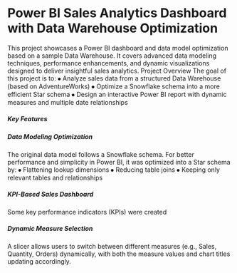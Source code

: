 # Power BI Sales Analytics Dashboard with Data Warehouse Optimization
This project showcases a Power BI dashboard and data model optimization based on a sample Data Warehouse. It covers advanced data modeling techniques, performance enhancements, and dynamic visualizations designed to deliver insightful sales analytics.
Project Overview
The goal of this project is to:
⦁	Analyze sales data from a structured Data Warehouse (based on AdventureWorks)
⦁	Optimize a Snowflake schema into a more efficient Star schema
⦁	Design an interactive Power BI report with dynamic measures and multiple date relationships

##### Key Features

##### Data Modeling Optimization
The original data model follows a Snowflake schema. For better performance and simplicity in Power BI, it was optimized into a Star schema by:
⦁	Flattening lookup dimensions
⦁	Reducing table joins
⦁	Keeping only relevant tables and relationships

##### KPI-Based Sales Dashboard
Some key performance indicators (KPIs) were created

##### Dynamic Measure Selection
A slicer allows users to switch between different measures (e.g., Sales, Quantity, Orders) dynamically, with both the measure values and chart titles updating accordingly.
